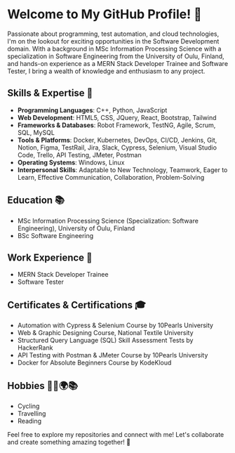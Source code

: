 # Welcome to My GitHub Profile! 👋

Passionate about programming, test automation, and cloud technologies, I'm on the lookout for exciting opportunities in the Software Development domain. With a background in MSc Information Processing Science with a specialization in Software Engineering from the University of Oulu, Finland, and hands-on experience as a MERN Stack Developer Trainee and Software Tester, I bring a wealth of knowledge and enthusiasm to any project.

## Skills & Expertise 💼

- **Programming Languages**: C++, Python, JavaScript
- **Web Development**: HTML5, CSS, JQuery, React, Bootstrap, Tailwind
- **Frameworks & Databases**: Robot Framework, TestNG, Agile, Scrum, SQL, MySQL
- **Tools & Platforms**: Docker, Kubernetes, DevOps, CI/CD, Jenkins, Git, Notion, Figma, TestRail, Jira, Slack, Cypress, Selenium, Visual Studio Code, Trello, API Testing, JMeter, Postman
- **Operating Systems**: Windows, Linux
- **Interpersonal Skills**: Adaptable to New Technology, Teamwork, Eager to Learn, Effective Communication, Collaboration, Problem-Solving

## Education 📚

- MSc Information Processing Science (Specialization: Software Engineering), University of Oulu, Finland
- BSc Software Engineering

## Work Experience 💼

- MERN Stack Developer Trainee
- Software Tester

## Certificates & Certifications 🎓

- Automation with Cypress & Selenium Course by 10Pearls University
- Web & Graphic Designing Course, National Textile University
- Structured Query Language (SQL) Skill Assessment Tests by HackerRank
- API Testing with Postman & JMeter Course by 10Pearls University
- Docker for Absolute Beginners Course by KodeKloud

## Hobbies 🚴‍♂️🌍📚

- Cycling
- Travelling
- Reading

Feel free to explore my repositories and connect with me! Let's collaborate and create something amazing together! 🚀
